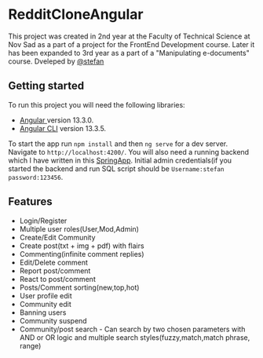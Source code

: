 # RedditCloneAngular

This project was created in 2nd year at the Faculty of Technical Science at Nov Sad as a part of a project for the FrontEnd Development course. Later it has been expanded to 3rd year as a part of a "Manipulating e-documents" course. Dveleped by [@stefan](https://www.linkedin.com/in/stefanvlajkovic/)

## Getting started

To run this project you will need the following libraries:
- [Angular ](https://angular.io/) version 13.3.0.
- [Angular CLI](https://github.com/angular/angular-cli) version 13.3.5.

To start the app run `npm install` and then `ng serve` for a dev server. Navigate to `http://localhost:4200/`. You will also need a running backend which I have written in this [SpringApp](https://github.com/Vlajkovic01/RedditCloneBackend). Initial admin credentials(if you started the backend and run SQL script should be `Username:stefan password:123456`.

## Features
- Login/Register
- Multiple user roles(User,Mod,Admin)
- Create/Edit Community
- Create post(txt + img + pdf) with flairs
- Commenting(infinite comment replies)
- Edit/Delete comment
- Report post/comment
- React to post/comment
- Posts/Comment sorting(new,top,hot)
- User profile edit
- Community edit
- Banning users
- Community suspend
- Community/post search - Can search by two chosen parameters with AND or OR logic
  and multiple search styles(fuzzy,match,match phrase, range)


